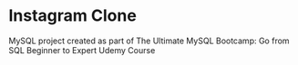 # Instagram Clone 

MySQL project created as part of The Ultimate MySQL Bootcamp: Go from SQL Beginner to Expert Udemy Course
